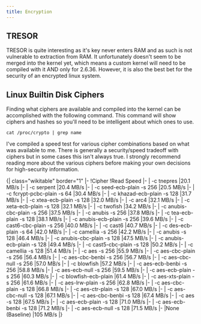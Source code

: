 ```yaml
---
title: Encryption
---
```


## TRESOR

TRESOR is quite interesting as it's key never enters RAM and as such is not
vulnerable to extraction from RAM. It unfortunately doesn't seem to be merged
into the kernel yet, which means a custom kernel will need to be compiled with
it AND only for 2.6.36. However, it is also the best bet for the security of an
encrypted linux system.

## Linux Builtin Disk Ciphers

Finding what ciphers are available and compiled into the kernel can be
accomplished with the following command. This command will show ciphers and
hashes so you'll need to be intelligent about which ones to use.

```
cat /proc/crypto | grep name
```

I've compiled a speed test for various cipher combinations based on what was
available to me. There is generally a security/speed tradeoff with ciphers but
in some cases this isn't always true. I strongly recommend reading more about
the various ciphers before making your own decisions for high-security
information.

{| class="wikitable" border="1"
|-
!Cipher
!Read Speed
|-
| -c tnepres
|20.1 MB/s
|-
| -c serpent
|20.4 MB/s
|-
| -c seed-ecb-plain -s 256
|20.5 MB/s
|-
| -c fcrypt-pcbc-plain -s 64
|30.4 MB/s
|-
| -c khazad-ecb-plain -s 128
|31.7 MB/s
|-
| -c xtea-ecb-plain -s 128
|32.0 MB/s
|-
| -c arc4
|32.1 MB/s
|-
| -c xeta-ecb-plain -s 128
|32.1 MB/s
|-
| -c twofish
|34.2 MB/s
|-
| -c anubis-cbc-plain -s 256
|37.5 MB/s
|-
| -c anubis -s 256
|37.8 MB/s
|-
| -c tea-ecb-plain -s 128
|38.1 MB/s
|-
| -c anubis-ecb-plain -s 256
|39.6 MB/s
|-
| -c cast6-cbc-plain -s 256
|40.0 MB/s
|-
| -c cast6
|40.7 MB/s
|-
| -c des-ecb-plain -s 64
|42.0 MB/s
|-
| -c camellia -s 256
|42.2 MB/s
|-
| -c anubis -s 128
|46.4 MB/s
|-
| -c anubis-cbc-plain -s 128
|47.5 MB/s
|-
| -c anubis-ecb-plain -s 128
|49.4 MB/s
|-
| -c cast5-cbc-plain -s 128
|50.2 MB/s
|-
| -c camellia -s 128
|51.4 MB/s
|-
| -c aes -s 256
|55.9 MB/s
|-
| -c aes-cbc-plain -s 256
|56.4 MB/s
|-
| -c aes-cbc-benbi -s 256
|56.7 MB/s
|-
| -c aes-cbc-null -s 256
|57.0 MB/s
|-
| -c blowfish
|57.2 MB/s
|-
| -c aes-ecb-benbi -s 256
|58.8 MB/s
|-
| -c aes-ecb-null -s 256
|59.5 MB/s
|-
| -c aes-ecb-plain -s 256
|60.3 MB/s
|-
| -c blowfish-ecb-plain
|61.4 MB/s
|-
| -c aes-xts-plain -s 256
|61.6 MB/s
|-
| -c aes-lrw-plain -s 256
|62.8 MB/s
|-
| -c aes-cbc-plain -s 128
|66.8 MB/s
|-
| -c aes-ctr-plain -s 128
|67.0 MB/s
|-
| -c aes-cbc-null -s 128
|67.1 MB/s
|-
| -c aes-cbc-benbi -s 128
|67.4 MB/s
|-
| -c aes -s 128
|67.5 MB/s
|-
| -c aes-ecb-plain -s 128
|71.0 MB/s
|-
| -c aes-ecb-benbi -s 128
|71.2 MB/s
|-
| -c aes-ecb-null -s 128
|71.5 MB/s
|-
|None (Baseline)
|105 MB/s
|}

